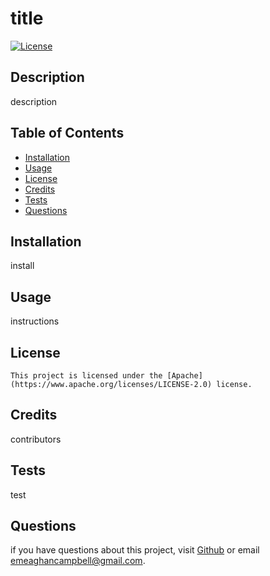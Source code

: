 # title

  [![License](https://img.shields.io/badge/License-Apache%202.0-yellowgreen.svg)](https://opensource.org/licenses/Apache-2.0)

  ## Description
  description

  ## Table of Contents 
  * [Installation](#installation)
  * [Usage](#usage)
  * [License](#license)
  * [Credits](#credits) 
  * [Tests](#tests)
  * [Questions](#questions)

  ## Installation
  install

  ## Usage
  instructions

  ## License
  
    This project is licensed under the [Apache](https://www.apache.org/licenses/LICENSE-2.0) license.
    

  ## Credits
  contributors

  ## Tests
  test

  ## Questions
  if you have questions about this project, visit [Github](https://github.com/meaghancampbell)
  or email emeaghancampbell@gmail.com.
